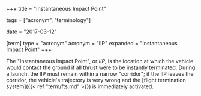 +++
title = "Instantaneous Impact Point"

tags = ["acronym", "terminology"]

date = "2017-03-12"

[term]
type = "acronym"
acronym = "IIP"
expanded = "Instantaneous Impact Point"
+++

The "Instantaneous Impact Point", or *IIP*, is the location at which
the vehicle would contact the ground if all thrust were to be
instantly terminated. During a launch, the IIP must remain within a
narrow "corridor"; if the IIP leaves the corridor, the vehicle's
trajectory is very wrong and the [flight termination system]({{<
ref "term/fts.md" >}}) is immediately activated.

<!--more-->
